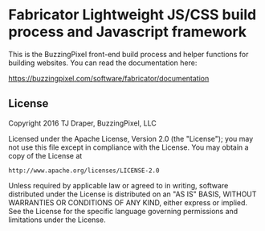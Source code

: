 # Fabricator Lightweight JS/CSS build process and Javascript framework

This is the BuzzingPixel front-end build process and helper functions for building websites. You can read the documentation here:

https://buzzingpixel.com/software/fabricator/documentation

## License

Copyright 2016 TJ Draper, BuzzingPixel, LLC

Licensed under the Apache License, Version 2.0 (the "License");
you may not use this file except in compliance with the License.
You may obtain a copy of the License at

	http://www.apache.org/licenses/LICENSE-2.0

Unless required by applicable law or agreed to in writing, software
distributed under the License is distributed on an "AS IS" BASIS,
WITHOUT WARRANTIES OR CONDITIONS OF ANY KIND, either express or implied.
See the License for the specific language governing permissions and
limitations under the License.
